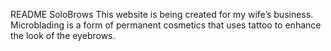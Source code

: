 README
SoloBrows
This website is being created for my wife’s business.
Microblading is a form of permanent cosmetics that uses tattoo to enhance the look of the eyebrows.
